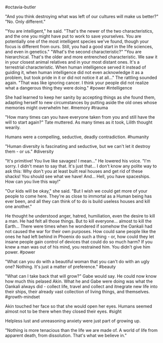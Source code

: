 #octavia-butler

"And you think destroying what was left of our cultures will make us better?"
"No. Only different."

"You are intelligent," he said. "That's the newer of the two characteristics, and the one you might have put to work to save yourselves. You are potentially one of the most intelligent species we've found, though your focus is different from ours. Still, you had a good start in the life sciences, and even in genetics."
"What's the second characteristic?"
"You are hierarchical. That's the older and more entrenched characteristic. We saw it in your closest animal relatives and in your most distant ones. It's a terrestrial characteristic. When human intelligence served it instead of guiding it, when human intelligence did not even acknowledge it as a problem, but took pride in it or did not notice it at all..." The rattling sounded again. "That was like ignoring cancer. I think your people did not realize what a dangerous thing they were doing."
#power #intelligence 

She had learned to keep her sanity by accepting things as she found them, adapting herself to new circumstances by putting aside the old ones whose memories might overwhelm her.
#memory #trauma 

"How many times can you have everyone taken from you and still have the will to start again?" Tate muttered.
As many times as it took, Lilith thought wearily.

Humans were a compelling, seductive, deadly contradiction.
#humanity 

"Human diversity is fascinating and seductive, but we can't let it destroy them - or us."
#diversity 

"It's primitive! You live like savages! I mean..." He lowered his voice. "I'm sorry. I didn't mean to say that. It's just that... I don't know any polite way to ask this: Why don't you at least built real houses and get rid of these shacks! You should see what we have! And... Hell, you have spaceships. How can you live this way!"

"Our kids will be okay," she said. "But I wish we could get more of your people to come here. They're as close to immortal as a Human being has ever been, and all they can think of to do is build useless houses and kill one another."

He thought he understood anger, hatred, humiliation, even the desire to kill a man. He had felt all those things. But to kill everyone... almost to kill the Earth... There were times when he wondered if somehow the Oankali had not caused the war for their own purposes. How could sane people like the ones he had left behind in Phoenix do such a thing - or, how could they let insane people gain control of devices that could do so much harm? If you knew a man was out of his mind, you restrained him. You didn't give him power.
#power 

"What can you do with a beautiful woman that you can't do with an ugly one? Nothing. It's just a matter of preference."
#beauty 

"What can I take back that will grow?" Gabe would say. He could now know how much this pelased Akin. What he and Gabe were doing was what the Oankali always did - collect life, travel and collect and itnegrate new life into their ships, their already vast collection of living things, and themselves.
#growth-mindset 

Akin touched her face so that she would open her eyes. Humans seemed almost not to be there when they closed their eyes.
#sight 

Helpless lust and unreasoning anxiety were just part of growing up.

"Nothing is more tenacious than the life we are made of. A world of life from apparent death, from dissolution. That's what we believe in."

